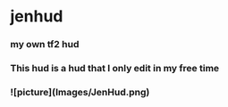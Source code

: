 # jenhud
<h3>my own tf2 hud
<h3>This hud is a hud that I only edit in my free time
<h3>![picture](Images/JenHud.png)
